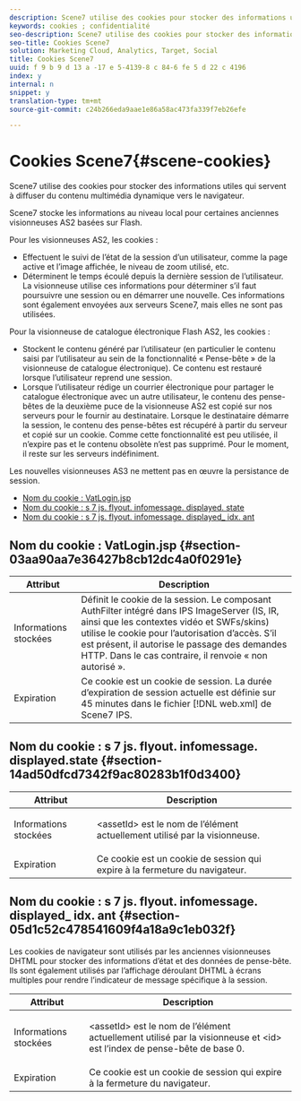 ```yaml
---
description: Scene7 utilise des cookies pour stocker des informations utiles qui servent à diffuser du contenu multimédia dynamique vers le navigateur.
keywords: cookies ; confidentialité
seo-description: Scene7 utilise des cookies pour stocker des informations utiles qui servent à diffuser du contenu dynamique vers le navigateur.
seo-title: Cookies Scene7
solution: Marketing Cloud, Analytics, Target, Social
title: Cookies Scene7
uuid: f 9 b 9 d 13 a -17 e 5-4139-8 c 84-6 fe 5 d 22 c 4196
index: y
internal: n
snippet: y
translation-type: tm+mt
source-git-commit: c24b266eda9aae1e86a58ac473fa339f7eb26efe

---
```



# Cookies Scene7{#scene-cookies}

Scene7 utilise des cookies pour stocker des informations utiles qui servent à diffuser du contenu multimédia dynamique vers le navigateur.

Scene7 stocke les informations au niveau local pour certaines anciennes visionneuses AS2 basées sur Flash.

Pour les visionneuses AS2, les cookies :

* Effectuent le suivi de l’état de la session d’un utilisateur, comme la page active et l’image affichée, le niveau de zoom utilisé, etc.
* Déterminent le temps écoulé depuis la dernière session de l’utilisateur. La visionneuse utilise ces informations pour déterminer s’il faut poursuivre une session ou en démarrer une nouvelle. Ces informations sont également envoyées aux serveurs Scene7, mais elles ne sont pas utilisées.

Pour la visionneuse de catalogue électronique Flash AS2, les cookies :

* Stockent le contenu généré par l’utilisateur (en particulier le contenu saisi par l’utilisateur au sein de la fonctionnalité « Pense-bête » de la visionneuse de catalogue électronique). Ce contenu est restauré lorsque l’utilisateur reprend une session.
* Lorsque l’utilisateur rédige un courrier électronique pour partager le catalogue électronique avec un autre utilisateur, le contenu des pense-bêtes de la deuxième puce de la visionneuse AS2 est copié sur nos serveurs pour le fournir au destinataire. Lorsque le destinataire démarre la session, le contenu des pense-bêtes est récupéré à partir du serveur et copié sur un cookie. Comme cette fonctionnalité est peu utilisée, il n’expire pas et le contenu obsolète n’est pas supprimé. Pour le moment, il reste sur les serveurs indéfiniment.

Les nouvelles visionneuses AS3 ne mettent pas en œuvre la persistance de session.

* [Nom du cookie : VatLogin.jsp](../cookies/cookies-s7.md#section-03aa90aa7e36427b8cb12dc4a0f0291e)
* [Nom du cookie : s 7 js. flyout. infomessage. displayed. state](../cookies/cookies-s7.md#section-14ad50dfcd7342f9ac80283b1f0d3400)
* [Nom du cookie : s 7 js. flyout. infomessage. displayed_ idx. ant](../cookies/cookies-s7.md#section-05d1c52c478541609f4a18a9c1eb032f)

## Nom du cookie : VatLogin.jsp {#section-03aa90aa7e36427b8cb12dc4a0f0291e}

| Attribut | Description |
|---|---|
| Informations stockées | Définit le cookie de la session. Le composant AuthFilter intégré dans IPS ImageServer (IS, IR, ainsi que les contextes vidéo et SWFs/skins) utilise le cookie pour l’autorisation d’accès. S’il est présent, il autorise le passage des demandes HTTP. Dans le cas contraire, il renvoie « non autorisé ». |
| Expiration | Ce cookie est un cookie de session. La durée d’expiration de session actuelle est définie sur 45 minutes dans le fichier [!DNL web.xml] de Scene7 IPS. |

## Nom du cookie : s 7 js. flyout. infomessage. displayed<assetId>.state {#section-14ad50dfcd7342f9ac80283b1f0d3400}

<table id="table_6835D64C5D464A049F576621F2BE3FAD"> 
 <thead> 
  <tr> 
   <th colname="col1" class="entry"> Attribut </th> 
   <th colname="col2" class="entry"> Description </th> 
  </tr> 
 </thead>
 <tbody> 
  <tr> 
   <td colname="col1"> Informations stockées </td> 
   <td colname="col2"> <p>&lt;assetId&gt; est le nom de l’élément actuellement utilisé par la visionneuse. </p> </td> 
  </tr> 
  <tr> 
   <td colname="col1"> Expiration </td> 
   <td colname="col2"> Ce cookie est un cookie de session qui expire à la fermeture du navigateur. </td> 
  </tr> 
 </tbody> 
</table>

## Nom du cookie : s 7 js. flyout. infomessage. displayed<assetId>_ idx<id>. ant {#section-05d1c52c478541609f4a18a9c1eb032f}

Les cookies de navigateur sont utilisés par les anciennes visionneuses DHTML pour stocker des informations d’état et des données de pense-bête. Ils sont également utilisés par l’affichage déroulant DHTML à écrans multiples pour rendre l’indicateur de message spécifique à la session.

<table id="table_8F6CC83D32D54BEE99884318AD126C98"> 
 <thead> 
  <tr> 
   <th colname="col1" class="entry"> Attribut </th> 
   <th colname="col2" class="entry"> Description </th> 
  </tr> 
 </thead>
 <tbody> 
  <tr> 
   <td colname="col1"> Informations stockées </td> 
   <td colname="col2"> <p> </p> <p> &lt;assetId&gt; est le nom de l’élément actuellement utilisé par la visionneuse et &lt;id&gt; est l’index de pense-bête de base 0. </p> </td> 
  </tr> 
  <tr> 
   <td colname="col1"> Expiration </td> 
   <td colname="col2"> Ce cookie est un cookie de session qui expire à la fermeture du navigateur. </td> 
  </tr> 
 </tbody> 
</table>

